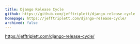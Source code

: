 ```yaml
---
title: Django Release Cycle
github: https://github.com/jefftriplett/django-release-cycle
homepage: https://jefftriplett.com/django-release-cycle/
archived: false
---
```


https://jefftriplett.com/django-release-cycle/
